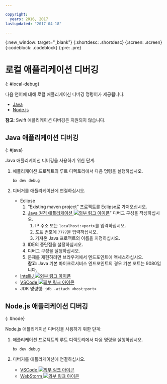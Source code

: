 ```yaml
---

copyright:
  years: 2016, 2017
lastupdated: "2017-04-18"

---
```

{:new_window: target="_blank"}
{:shortdesc: .shortdesc}
{:screen: .screen}
{:codeblock: .codeblock}
{:pre: .pre}

# 로컬 애플리케이션 디버깅
{: #local-debug}

다음 언어에 대해 로컬 애플리케이션 디버깅 명령어가 제공됩니다. 

* [Java](#java)
* [Node.js](#node)

**참고**: Swift 애플리케이션 디버깅은 지원되지 않습니다. 

## Java 애플리케이션 디버깅
{: #java}

Java 애플리케이션 디버깅을 사용하기 위한 단계:

1. 애플리케이션 프로젝트의 루트 디렉토리에서 다음 명령을 실행하십시오. 

	`bx dev debug`

2. 디버거를 애플리케이션에 연결하십시오. 

	* Eclipse
      1. “Existing maven project” 프로젝트를 Eclipse로 가져오십시오. 
      2. [Java 원격 애플리케이션 ![외부 링크 아이콘](../icons/launch-glyph.svg "외부 링크 아이콘")](http://help.eclipse.org/neon/index.jsp?topic=%2Forg.eclipse.jdt.doc.user%2Ftasks%2Ftask-remotejava_launch_config.htm)” 디버그 구성을 작성하십시오. 
      		1. IP 주소 또는 `localhost:<port>`를 입력하십시오.   
      		2. 포트 번호에 `7777`을 입력하십시오. 
      		3. 가져온 Java 프로젝트의 이름을 지정하십시오. 
      6. IDE의 중단점을 설정하십시오. 
      7. 디버그 구성을 실행하십시오. 
      8. 문제를 재현하려면 브라우저에서 엔드포인트에 액세스하십시오.   
	   **참고**: Java 기본 마이크로서비스 엔드포인트의 경우 기본 포트는 9080입니다. 
	* [IntelliJ ![외부 링크 아이콘](../icons/launch-glyph.svg "외부 링크 아이콘")](https://www.jetbrains.com/help/idea/2016.3/run-debug-configuration-remote.html)
	* [VSCode ![외부 링크 아이콘](../icons/launch-glyph.svg "외부 링크 아이콘")](https://marketplace.visualstudio.com/items?itemName=donjayamanne.javadebugge)
	* JDK 명령행: `jdb -attach <host:port>`

## Node.js 애플리케이션 디버깅

{: #node}

Node.js 애플리케이션 디버깅을 사용하기 위한 단계:

1. 애플리케이션 프로젝트의 루트 디렉토리에서 다음 명령을 실행하십시오. 

	`bx dev debug`

2. 디버거를 애플리케이션에 연결하십시오. 
	* [VSCode ![외부 링크 아이콘](../icons/launch-glyph.svg "외부 링크 아이콘")](https://blog.docker.com/2016/07/live-debugging-docker/)
	* [WebStorm ![외부 링크 아이콘](../icons/launch-glyph.svg "외부 링크 아이콘")](https://blog.alexseifert.com/2016/10/25/debugging-node-js-in-a-docker-container-with-webstorm/)


<!--
## Swift application debugging - content from mike tunnicliffe
{: #swift}

Steps to enable debug for a Swift application:  

1. On the App server (or system where the Swift application will execute), you should start the 'lldb server':
 - `lldb-server platform -->
<!-- listen <port number>`
2. On the App server, build the Kitura-based server application using the debug configuration:
 - `swift build debug`
3. On the App server, start the Kitura-based server application:
 - `./build/debug/Kitura-Starter`
4. On the client system (also known as the host system), start the 'lldb client':
 - `lldb`
5. Configure lldb client to connect to lldb-server:
 - `(lldb) platform select remote-linux`
 - `(lldb) platform connect connect://<ip address server>:<port number server>`
6. Execute commands to debug remote program:
 - `(lldb) process attach -->
<!--pid 3626`
-->
